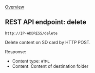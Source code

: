 [Overview](_OVERVIEW.md) 

## REST API endpoint: delete

`http://IP-ADDRESS/delete`


Delete content on SD card by HTTP POST.


Response:
- Content type: `HTML`
- Content: Content of destination folder
